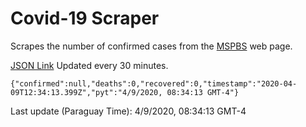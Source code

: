 # Covid-19 Scraper

Scrapes the number of confirmed cases from the [MSPBS](https://www.mspbs.gov.py/covid-19.php) web page.

[JSON Link](https://jmayalag.github.io/covid19-scrape/cases.json)
Updated every 30 minutes.
```
{"confirmed":null,"deaths":0,"recovered":0,"timestamp":"2020-04-09T12:34:13.399Z","pyt":"4/9/2020, 08:34:13 GMT-4"}
```
Last update (Paraguay Time): 4/9/2020, 08:34:13 GMT-4